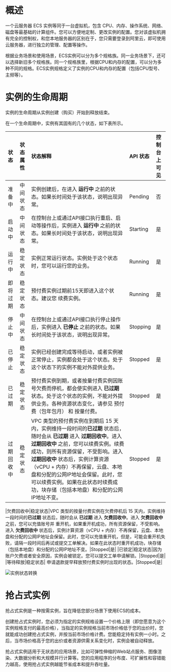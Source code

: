 # 概述

一个云服务器 ECS 实例等同于一台虚拟机，包含 CPU、内存、操作系统、网络、磁盘等最基础的计算组件。您可以方便地定制、更改实例的配置。您对该虚拟机拥有完全的控制权，和您本地服务器的区别在于，您只需要登录到阿里云，即可使用云服务器，进行独立的管理、配置等操作。

根据业务场景和使用场景，ECS实例可以分为多个规格族。同一业务场景下，还可以选择新旧多个规格族。同一个规格族里，根据CPU和内存的配置，可以分为多种不同的规格。ECS实例规格定义了实例的CPU和内存的配置（包括CPU型号、主频等）。

# 实例的生命周期

实例的生命周期从实例创建（购买）开始到释放结束。

在一个生命周期中，实例有其固有的几个状态，如下表所示。

|状态|状态属性|状态解释|API 状态|控制台上可见|
|:-|:---|:---|:-----|:-----|
|准备中|中间状态|实例创建后，在进入 **运行中** 之前的状态。如果长时间处于该状态，说明出现异常。|Pending|否|
|启动中|中间状态|在控制台上或通过API接口执行重启、启动等操作后，实例进入 **运行中** 之前的状态。如果长时间处于该状态，说明出现异常。|Starting|是|
|运行中|稳定状态|实例正常运行状态。实例处于这个状态时，您可以运行您的业务。|Running|是|
|即将过期|稳定状态|预付费实例过期前15天即进入这个状态。建议您 续费实例。|Running|是|
|停止中|中间状态|在控制台上或通过API接口执行停止操作后，实例进入 **已停止** 之前的状态。如果长时间处于该状态，说明出现异常。|Stopping|是|
|已停止|稳定状态|实例已经创建完成等待启动，或者实例被正常停止，实例都会处于这个状态。处于这个状态下的实例不能对外提供业务。|Stopped|是|
|已过期|稳定状态|预付费实例到期，或者按量付费实例因账号欠费而停机，都会使实例进入 **已过期** 状态。处于这个状态的实例，不能对外提供业务。各种资源状态变化，请参见 预付费（包年包月） 和 按量付费。|Stopped|是|
|过期回收中|稳定状态|VPC 类型的预付费实例在到期后 15 天内，实例维持一段时间的**已过期** 状态后，随时会从 **已过期** 进入 **过期回收中**。进入 **过期回收中** 之前，您可以续费实例。续费成功，则所有资源保留，不受影响。进入 **过期回收中** 状态后，实例计算资源（vCPU + 内存）不再保留，云盘、本地盘和分配的公网IP地址会保留。此时，您可以续费实例。如果在此状态时续费成功，块存储（包括本地盘）和分配的公网IP地址不变。|Stopped|是|

|欠费回收中|稳定状态|VPC 类型的按量付费实例在欠费停机后 15 天内，实例维持一段时间的**已过期** 状态后，随时会从 **已过期** 进入 **欠费回收中**。进入 **欠费回收中** 之前，您可以充值账号并 重开机，如果重开机成功，所有资源保留，不受影响。进入 **欠费回收中** 状态后，实例计算资源（vCPU + 内存）不再保留，云盘、本地盘和分配的公网IP地址会保留。此时，您可以充值重开机，但是，可能会重开机失败，请隔一段时间后再试或提交工单解决。如果在此状态时重开机成功，块存储（包括本地盘）和分配的公网IP地址不变。|Stopped|是|
|已锁定|稳定状态|因为账户欠费或者安全原因，实例会被锁定。您可以提交工单申请解锁。|Stopped|是|
|等待释放|稳定状态| 申请退款提早释放预付费实例时出现的状态。|Stopped|是|



![实例状态转换](http://static-aliyun-doc.oss-cn-hangzhou.aliyuncs.com/assets/img/9551/15477048825105_zh-CN.png)



# 抢占式实例

抢占式实例是一种按需实例，旨在降低您部分场景下使用ECS的成本。

创建抢占式实例时，您必须为指定的实例规格设置一个价格上限（即您愿意为这个实例规格支付的最高价格），当指定的实例规格当前市场价格低于您的出价时，您就能成功创建抢占式实例，并按当前市场价格计费。您能稳定持有实例一小时。之后，当市场价格高于您的出价或者资源供需关系变化时，实例会被自动释放。

抢占式实例适用于无状态的应用场景，比如可弹性伸缩的Web站点服务、图像渲染、大数据分析和大规模并行计算等。您的应用程序的分布度、可扩展性和容错能力越高，使用抢占式实例越能节省成本和提升吞吐量。



